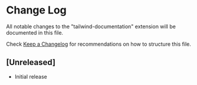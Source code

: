 # Change Log

All notable changes to the "tailwind-documentation" extension will be documented in this file.

Check [Keep a Changelog](http://keepachangelog.com/) for recommendations on how to structure this file.

## [Unreleased]

- Initial release